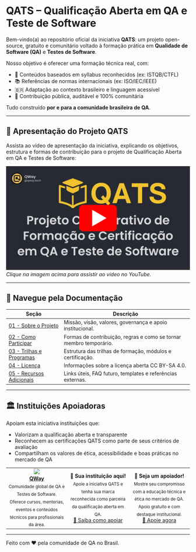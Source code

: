 # QATS – Qualificação Aberta em QA e Teste de Software

Bem-vindo(a) ao repositório oficial da iniciativa **QATS**: um projeto open-source, gratuito e comunitário voltado à formação prática em **Qualidade de Software (QA)** e **Testes de Software**.

Nosso objetivo é oferecer uma formação técnica real, com:

- 🧠 Conteúdos baseados em syllabus reconhecidos (ex: ISTQB/CTFL)
- 📚 Referências de normas internacionais (ex: ISO/IEC/IEEE)
- 🇧🇷 Adaptação ao contexto brasileiro e linguagem acessível
- 🤝 Contribuição pública, auditável e 100% comunitária

Tudo construído **por e para a comunidade brasileira de QA**.

---

## 🎥 Apresentação do Projeto QATS

Assista ao vídeo de apresentação da iniciativa, explicando os objetivos, estrutura e formas de contribuição para o projeto de Qualificação Aberta em QA e Testes de Software:

[![▶️ Assista ao vídeo no YouTube](assets/images/video-apresentacao.png)](https://youtu.be/6DT8OPQsJhI)  
*Clique na imagem acima para assistir ao vídeo no YouTube.*

---

## 🧭 Navegue pela Documentação

| Seção                          | Descrição                                                                                       |
|--------------------------------|------------------------------------------------------------------------------------------------|
| [01 - Sobre o Projeto](docs/01-Sobre-o-Projeto.md)         | Missão, visão, valores, governança e apoio institucional.                                   |
| [02 - Como Participar](docs/02-Como-Participar.md)       | Formas de contribuição, regras e como se tornar membro temporário.                       |
| [03 - Trilhas e Programas](docs/03-Trilhas-e-Programas.md)                     | Estrutura das trilhas de formação, módulos e certificação.                       |
| [04 - Licença](docs/04-Licenca.md) | Informações sobre a licença aberta CC BY-SA 4.0.                                 |
| [05 - Recursos Adicionais](docs/05-Recursos-Adicionais.md)             | Links úteis, FAQ futuro, templates e referências externas.                                         |

---

## 🏛️ Instituições Apoiadoras

Apoiam esta iniciativa instituições que:

- Valorizam a qualificação aberta e transparente
- Reconhecem as certificações QATS como parte de seus critérios de avaliação
- Compartilham os valores de ética, acessibilidade e boas práticas no mercado de QA

<table>
  <tr>
    <td width="33%" align="center" valign="middle">
      <img src="https://github.com/user-attachments/assets/d6beb057-eefb-49ac-af17-d72cb7fdb86d" style="max-width: 100%; height: auto;"><br>
      <strong><a href="https://www.qway.com.br">QWay</a></strong><br>
      <sub>Comunidade global de QA e Testes de Software. Oferece cursos, mentorias, eventos e conteúdos técnicos para profissionais da área.</sub>
    </td>
    <td width="33%" align="center" valign="middle">
      <strong>📣 Sua instituição aqui!</strong><br>
      <sub>Apoie a iniciativa QATS e tenha sua marca reconhecida como parceira da qualificação aberta em QA.</sub><br>
      <a href="https://github.com/qway-tech/qats/wiki/07-%E2%80%90-Apoio-Institucional">💬 Saiba como apoiar</a>
    </td>
    <td width="33%" align="center" valign="middle">
      <strong>📣 Seja um apoiador!</strong><br>
      <sub>Mostre seu compromisso com a educação técnica e ética no mercado de QA. Apoio gratuito e com destaque institucional.</sub><br>
      <a href="https://github.com/qway-tech/qats/issues/new?template=apoio-institucional.yml&title=%F0%9F%8F%A2%20[Apoio]%20Nome%20da%20Institui%C3%A7%C3%A3o">💬 Apoie agora</a>
    </td>
  </tr>
</table>

---

Feito com ❤️ pela comunidade de QA no Brasil.
